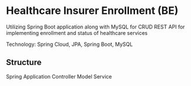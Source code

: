 # Healthcare Insurer Enrollment (BE)

Utilizing Spring Boot application along with MySQL for CRUD REST API for implementing enrollment and status of healthcare services

Technology: Spring Cloud, JPA, Spring Boot, MySQL

## Structure

Spring Application
Controller
Model
Service
